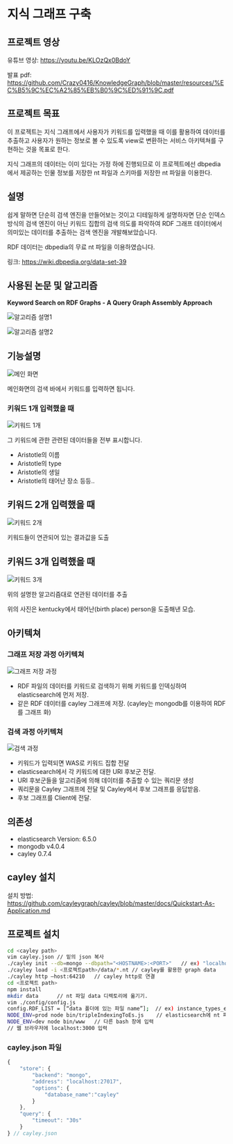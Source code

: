 # 지식 그래프 구축

## 프로젝트 영상

유튜브 영상: https://youtu.be/KLOzQx0BdoY

발표 pdf: https://github.com/Crazy0416/KnowledgeGraph/blob/master/resources/%EC%B5%9C%EC%A2%85%EB%B0%9C%ED%91%9C.pdf



## 프로젝트 목표

이 프로젝트는 지식 그래프에서 사용자가 키워드를 입력했을 때 이를 활용하여 데이터를 추출하고 사용자가 원하는 정보로 볼 수 있도록 view로 변환하는 서비스 아키텍쳐를 구현하는 것을 목표로 한다. 

지식 그래프의 데이터는 이미 있다는 가정 하에 진행되므로 이 프로젝트에선 dbpedia에서 제공하는 인물 정보를 저장한 nt 파일과 스키마를 저장한 nt 파일을 이용한다. 



## 설명

쉽게 말하면 단순히 검색 엔진을 만들어보는 것이고 디테일하게 설명하자면 단순 인덱스 방식의 검색 엔진이 아닌 키워드 집합의 검색 의도를 파악하여 RDF 그래프 데이터에서 의미있는 데이터를 추출하는 검색 엔진을 개발해보았습니다.

RDF 데이터는 dbpedia의 무료 nt 파일을 이용하였습니다.

링크: https://wiki.dbpedia.org/data-set-39



## 사용된 논문 및 알고리즘

**Keyword Search on RDF Graphs - A Query Graph Assembly Approach**

![알고리즘 설명1](https://raw.githubusercontent.com/Crazy0416/KnowledgeGraph/master/resources/algorithm1.png)

![알고리즘 설명2](https://raw.githubusercontent.com/Crazy0416/KnowledgeGraph/master/resources/algorithm2.png)



## 기능설명

![메인 화면](https://raw.githubusercontent.com/Crazy0416/KnowledgeGraph/master/resources/mainPage.png)

메인화면의 검색 바에서 키워드를 입력하면 됩니다.



### 키워드 1개 입력했을 때

![키워드 1개](https://raw.githubusercontent.com/Crazy0416/KnowledgeGraph/master/resources/1keyword.png)

그 키워드에 관한 관련된 데이터들을 전부 표시합니다. 

- Aristotle의 이름
- Aristotle의 type
- Aristotle의 생일
- Aristotle의 태어난 장소 등등..



## 키워드 2개 입력했을 때

![키워드 2개](https://raw.githubusercontent.com/Crazy0416/KnowledgeGraph/master/resources/2keywords.png)

키워드들이 연관되어 있는 결과값을 도출



## 키워드 3개 입력했을 때

![키워드 3개](https://raw.githubusercontent.com/Crazy0416/KnowledgeGraph/master/resources/3keyword.png)

위의 설명한 알고리즘대로 연관된 데이터를 추출

위의 사진은 kentucky에서 태어난(birth place) person을 도출해낸 모습.



## 아키텍쳐

### 그래프 저장 과정 아키텍쳐

![그래프 저장 과정](https://raw.githubusercontent.com/Crazy0416/KnowledgeGraph/master/resources/architecture1.png)

- RDF 파일의 데이터를 키워드로 검색하기 위해 키워드를 인덱싱하여 elasticsearch에 먼저 저장.
- 같은 RDF 데이터를 cayley 그래프에 저장.  (cayley는 mongodb를 이용하여 RDF를 그래프 화)



### 검색 과정 아키텍쳐

![검색 과정](https://raw.githubusercontent.com/Crazy0416/KnowledgeGraph/master/resources/architecture2.png)

- 키워드가 입력되면 WAS로 키워드 집합 전달
- elasticsearch에서 각 키워드에 대한 URI 후보군 전달.
- URI 후보군들을 알고리즘에 의해 데이터를 추출할 수 있는 쿼리문 생성
- 쿼리문을 Cayley 그래프에 전달 및 Cayley에서 후보 그래프를 응답받음.
- 후보 그래프를 Client에 전달.



## 의존성

- elasticsearch Version: 6.5.0
- mongodb v4.0.4
- cayley 0.7.4



## cayley 설치

설치 방법: https://github.com/cayleygraph/cayley/blob/master/docs/Quickstart-As-Application.md



## 프로젝트 설치

```bash
cd <cayley path>
vim cayley.json // 밑의 json 복사
./cayley init --db=mongo --dbpath="<HOSTNAME>:<PORT>"	// ex) "localhost:27017"
./cayley load -i <프로젝트path>/data/*.nt // cayley를 활용한 graph data
./cayley http —host:64210	// cayley http로 연결
cd <프로젝트 path>
npm install
mkdir data		// nt 파일 data 디렉토리에 옮기기.
vim ./config/config.js
config.RDF_LIST = [“data 폴더에 있는 파일 name”];	// ex) instance_types_en.nt
NODE_ENV=prod node bin/tripleIndexingToEs.js	// elasticsearch에 nt 파일들 인덱싱
NODE_ENV=dev node bin/www	// 다른 bash 창에 입력
// 웹 브라우저에 localhost:3000 입력
```



### cayley.json 파일

```javascript
{
	"store": {
		"backend": "mongo",
		"address": "localhost:27017",
		"options": {
			"database_name":"cayley"
		}
	},
	"query": {
		"timeout": "30s"
	}
} // cayley.json
```

